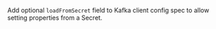 Add optional `loadFromSecret` field to Kafka client config spec to allow setting properties from a Secret.